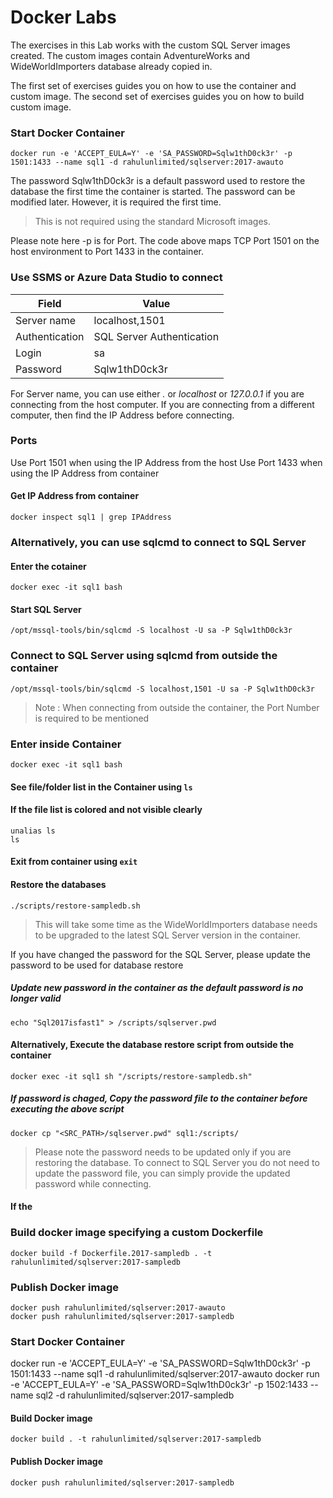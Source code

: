 # Docker Labs
The exercises in this Lab works with the custom SQL Server images created. The custom images contain AdventureWorks and WideWorldImporters database already copied in.

The first set of exercises guides you on how to use the container and custom image. 
The second set of exercises guides you on how to build custom image.


### Start Docker Container
```
docker run -e 'ACCEPT_EULA=Y' -e 'SA_PASSWORD=Sqlw1thD0ck3r' -p 1501:1433 --name sql1 -d rahulunlimited/sqlserver:2017-awauto
```
The password Sqlw1thD0ck3r is a default password used to restore the database the first time the container is started. The password can be modified later. However, it is required the first time.
> This is not required using the standard Microsoft images.

Please note here -p is for Port. The code above maps TCP Port 1501 on the host environment to Port 1433 in the container. 
### Use SSMS or Azure Data Studio to connect
| Field | Value |
|----------|------------|
| Server name | localhost,1501 |
| Authentication | SQL Server Authentication |
| Login | sa |
| Password | Sqlw1thD0ck3r |

For Server name, you can use either *.* or *localhost* or *127.0.0.1* if you are connecting from the host computer.
If you are connecting from a different computer, then find the IP Address before connecting.

### Ports
Use Port 1501 when using the IP Address from the host
Use Port 1433 when using the IP Address from container

#### Get IP Address from container
```
docker inspect sql1 | grep IPAddress
```

### Alternatively, you can use **sqlcmd** to connect to SQL Server
#### Enter the cotainer
```
docker exec -it sql1 bash
```

#### Start SQL Server
```
/opt/mssql-tools/bin/sqlcmd -S localhost -U sa -P Sqlw1thD0ck3r
```

### Connect to SQL Server using sqlcmd from outside the container
```
/opt/mssql-tools/bin/sqlcmd -S localhost,1501 -U sa -P Sqlw1thD0ck3r
```

> Note : When connecting from outside the container, the Port Number is required to be mentioned

### Enter inside Container
```
docker exec -it sql1 bash
```

#### See file/folder list in the Container using `ls`

#### If the file list is colored and not visible clearly
```
unalias ls
ls
````

#### Exit from container using `exit`


#### Restore the databases
```
./scripts/restore-sampledb.sh
```
> This will take some time as the WideWorldImporters database needs to be upgraded to the latest SQL Server version in the container.

If you have changed the password for the SQL Server, please update the password to be used for database restore
##### Update new password in the container as the default password is no longer valid
```
echo "Sql2017isfast1" > /scripts/sqlserver.pwd
```
#### Alternatively, Execute the database restore script from outside the container
```
docker exec -it sql1 sh "/scripts/restore-sampledb.sh"
```

##### If password is chaged, Copy the password file to the container before executing the above script
```
docker cp "<SRC_PATH>/sqlserver.pwd" sql1:/scripts/
```
> Please note the password needs to be updated only if you are restoring the database. To connect to SQL Server you do not need to update the password file, you can simply provide the updated password while connecting.

#### If the 


### Build docker image specifying a custom Dockerfile
```
docker build -f Dockerfile.2017-sampledb . -t rahulunlimited/sqlserver:2017-sampledb
```

### Publish Docker image
```
docker push rahulunlimited/sqlserver:2017-awauto
docker push rahulunlimited/sqlserver:2017-sampledb
```

### Start Docker Container
docker run -e 'ACCEPT_EULA=Y' -e 'SA_PASSWORD=Sqlw1thD0ck3r' -p 1501:1433 --name sql1 -d rahulunlimited/sqlserver:2017-awauto
docker run -e 'ACCEPT_EULA=Y' -e 'SA_PASSWORD=Sqlw1thD0ck3r' -p 1502:1433 --name sql2 -d rahulunlimited/sqlserver:2017-sampledb


#### Build Docker image
```
docker build . -t rahulunlimited/sqlserver:2017-sampledb
```
#### Publish Docker image
```
docker push rahulunlimited/sqlserver:2017-sampledb
```
